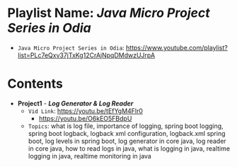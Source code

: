 # Playlist Name: _Java Micro Project Series in Odia_

- `Java Micro Project Series in Odia`: https://www.youtube.com/playlist?list=PLc7eQxv37jTxKg12CrAjNpqDMdwzUJrpA

# Contents

- **Project1** - **_Log Generator & Log Reader_**
  - `Vid Link`: https://youtu.be/tEfYgM4Flr0
    - https://youtu.be/O6kEO5FBdpU
  - `Topics`: what is log file, importance of logging, spring boot logging, spring boot logback, logback xml configuration, logback.xml spring boot, log levels in spring boot, log generator in core java, log reader in core java, how to read logs in java, what is logging in java, realtime logging in java, realtime monitoring in java
